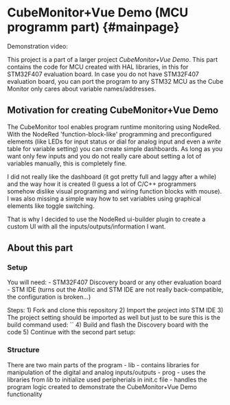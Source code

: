 CubeMonitor+Vue Demo (MCU programm part) {#mainpage}
============

Demonstration video: 
 
This project is a part of a larger project *CubeMonitor+Vue Demo*. This part contains the code for MCU created with HAL libraries, in this for STM32F407 evaluation board. In case you do not have STM32F407 evaluation board, you can port the program to any STM32 MCU as the Cube Monitor only cares about variable names/addresses. 

## Motivation for creating CubeMonitor+Vue Demo
The CubeMonitor tool enables program runtime monitoring using NodeRed. With the NodeRed 'function-block-like' programming and preconfigured elements (like LEDs for input status or dial for analog input and even a *write* table for variable setting) you can create simple dashboards. As long as you want only few inputs and you do not really care about setting a lot of variables manually, this is completely fine.  

I did not really like the dashboard (it got pretty full and laggy after a while) and the way how it is created (I guess a lot of C/C++ programmers somehow dislike visual programing and wiring function blocks with mouse). I was also missing a simple way how to set variables using graphical elements like toggle switching. 

That is why I decided to use the NodeRed ui-builder plugin to create a custom UI with all the inputs/outputs/information I want. 


## About this part 

### Setup
You will need: 
	- STM32F407 Discovery board or any other evaluation board 
	- STM IDE (turns out the Atollic and STM IDE are not really back-compatible, the configuration is broken...) 
	
Steps:
	1) Fork and clone this repository 
	2) Import the project into STM IDE 
	3) The project setting should be imported as well but just to be sure this is the build command used: 
		`` 
	4) Build and flash the Discovery board with the code 
	5) Continue with the second part setup: 
	
### Structure
There are two main parts of the program
	- lib 
		- contains libraries for manipulation of the digital and analog inputs/outputs 
	- prog 
		- uses the libraries from *lib* to initialize used peripherials in init.c file 
		- handles the program logic created to demonstrate the CubeMonitor+Vue Demo functionality 
